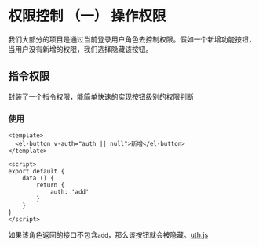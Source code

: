 # 权限控制 （一） 操作权限

我们大部分的项目是通过当前登录用户角色去控制权限。假如一个新增功能按钮，当用户没有新增的权限，我们选择隐藏该按钮。

## 指令权限

封装了一个指令权限，能简单快速的实现按钮级别的权限判断

### 使用

```vue
<template>
  <el-button v-auth="auth || null">新增</el-button>
</template>

<script>
export default {
    data () {
        return {
            auth: 'add'
        }
    }
}
</script>
```

如果该角色返回的接口不包含`add`，那么该按钮就会被隐藏。[uth.js](https://github.com/liuqiyu/vue-admin-pro/blob/master/src/directives/auth.js)

